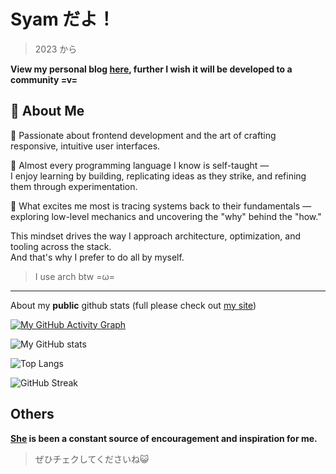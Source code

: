 # Syam だよ！
> 2023 から

**View my personal blog [here](https://syome.vercel.app/), further I wish it will be developed to a community =v=**

## 👋 About Me
🎯 Passionate about frontend development and the art of crafting responsive, intuitive user interfaces.

🔧 Almost every programming language I know is self-taught —  
I enjoy learning by building, replicating ideas as they strike, and refining them through experimentation.

🧠 What excites me most is tracing systems back to their fundamentals —  
exploring low-level mechanics and uncovering the "why" behind the "how."

This mindset drives the way I approach architecture, optimization, and tooling across the stack.  
And that's why I prefer to do all by myself.


> I use arch btw =ω=
---

About my **public** github stats (full please check out [my site](https://syome.vercel.app/))

[![My GitHub Activity Graph](https://github-readme-activity-graph.vercel.app/graph?username=SevenSec114&theme=tokyo-night)](https://github.com/Ashutosh00710/github-readme-activity-graph)

![My GitHub stats](https://github-readme-stats.vercel.app/api?username=SevenSec114&show_icons=true&count_private=true&theme=nord)

![Top Langs](https://github-readme-stats.vercel.app/api/top-langs/?username=SevenSec114&layout=compact&theme=nord)

![GitHub Streak](https://github-readme-streak-stats.herokuapp.com/?user=SevenSec114&theme=nord)

## Others
**[She](https://amashiro.com) is been a constant source of encouragement and inspiration for me.**
> ぜひチェクしてくださいね😺
